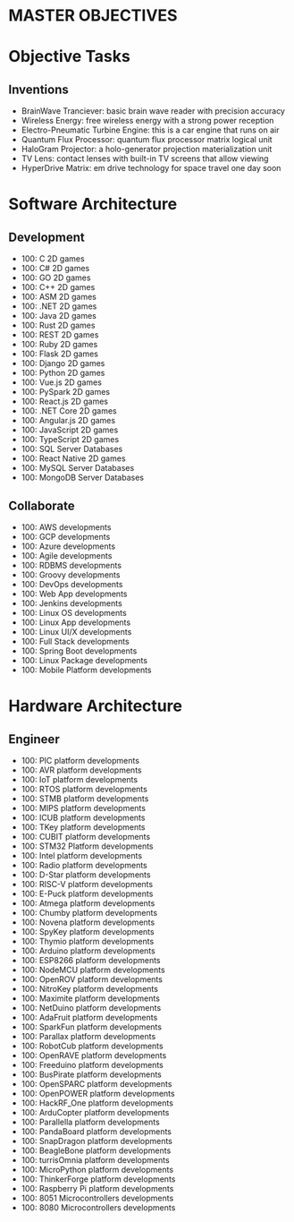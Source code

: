 # MASTER OBJECTIVES #

# Objective Tasks #

## Inventions

* BrainWave Tranciever: basic brain wave reader with precision accuracy
* Wireless Energy: free wireless energy with a strong power reception
* Electro-Pneumatic Turbine Engine: this is a car engine that runs on air
* Quantum Flux Processor: quantum flux processor matrix logical unit
* HaloGram Projector: a holo-generator projection materialization unit
* TV Lens: contact lenses with built-in TV screens that allow viewing
* HyperDrive Matrix: em drive technology for space travel one day soon


# Software Architecture #

## Development

* 100: C 2D games
* 100: C# 2D games
* 100: GO 2D games
* 100: C++ 2D games
* 100: ASM 2D games
* 100: .NET 2D games
* 100: Java 2D games
* 100: Rust 2D games
* 100: REST 2D games
* 100: Ruby 2D games
* 100: Flask 2D games
* 100: Django 2D games
* 100: Python 2D games
* 100: Vue.js 2D games
* 100: PySpark 2D games
* 100: React.js 2D games
* 100: .NET Core 2D games
* 100: Angular.js 2D games
* 100: JavaScript 2D games
* 100: TypeScript 2D games
* 100: SQL Server Databases
* 100: React Native 2D games
* 100: MySQL Server Databases
* 100: MongoDB Server Databases

## Collaborate

* 100: AWS developments
* 100: GCP developments
* 100: Azure developments
* 100: Agile developments
* 100: RDBMS developments
* 100: Groovy developments
* 100: DevOps developments
* 100: Web App developments
* 100: Jenkins developments
* 100: Linux OS developments
* 100: Linux App developments
* 100: Linux UI/X developments
* 100: Full Stack developments
* 100: Spring Boot developments
* 100: Linux Package developments
* 100: Mobile Platform developments


# Hardware Architecture #

## Engineer

* 100: PIC platform developments
* 100: AVR platform developments
* 100: IoT platform developments
* 100: RTOS platform developments
* 100: STMB platform developments
* 100: MIPS platform developments
* 100: ICUB platform developments
* 100: TKey platform developments
* 100: CUBIT platform developments
* 100: STM32 Platform developments
* 100: Intel platform developments
* 100: Radio platform developments
* 100: D-Star platform developments
* 100: RISC-V platform developments
* 100: E-Puck platform developments
* 100: Atmega platform developments
* 100: Chumby platform developments
* 100: Novena platform developments
* 100: SpyKey platform developments
* 100: Thymio platform developments
* 100: Arduino platform developments
* 100: ESP8266 platform developments
* 100: NodeMCU platform developments
* 100: OpenROV platform developments
* 100: NitroKey platform developments
* 100: Maximite platform developments
* 100: NetDuino platform developments
* 100: AdaFruit platform developments
* 100: SparkFun platform developments
* 100: Parallax platform developments
* 100: RobotCub platform developments
* 100: OpenRAVE platform developments
* 100: Freeduino platform developments
* 100: BusPirate platform developments
* 100: OpenSPARC platform developments
* 100: OpenPOWER platform developments
* 100: HackRF_One platform developments
* 100: ArduCopter platform developments
* 100: Parallella platform developments
* 100: PandaBoard platform developments
* 100: SnapDragon platform developments
* 100: BeagleBone platform developments
* 100: turrisOmnia platform developments
* 100: MicroPython platform developments
* 100: ThinkerForge platform developments
* 100: Raspberry Pi platform developments
* 100: 8051 Microcontrollers developments
* 100: 8080 Microcontrollers developments

